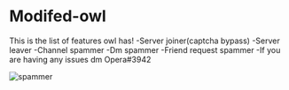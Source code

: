 # Modifed-owl
This is the list of features owl has!
-Server joiner(captcha bypass) -Server leaver -Channel spammer -Dm spammer -Friend request spammer 
-If you are having any issues dm Opera#3942


![spammer](https://user-images.githubusercontent.com/101478014/158034193-f0d9c824-4e83-4a4d-bcf9-96c8a16ceda1.png)
